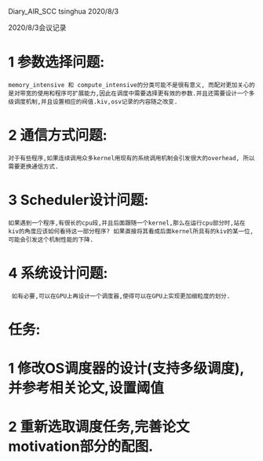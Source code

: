 Diary_AIR_SCC tsinghua 2020/8/3


2020/8/3会议记录

# 1 参数选择问题:
    memory_intensive 和 compute_intensive的分类可能不是很有意义, 而配对更加关心的是对带宽的使用和程序可扩展能力,因此在调度中需要选择更有效的参数.并且还需要设计一个多级调度机制,并且设置相应的阀值.kiv,osv记录的内容随之改变.
# 2 通信方式问题:
    对于有些程序,如果连续调用众多kernel用现有的系统调用机制会引发很大的overhead, 所以需要更换通信方式.
# 3  Scheduler设计问题:
    如果遇到一个程序,有很长的cpu段,并且后面跟随一个kernel,那么在运行cpu部分时,站在kiv的角度应该如何看待这一部分程序? 如果直接将其看成后面kernel所具有的kiv的某一位,可能会引发这个机制性能的下降.
# 4  系统设计问题:
     如有必要,可以在GPU上再设计一个调度器,使得可以在GPU上实现更加细粒度的划分.

# 任务:
# 1 修改OS调度器的设计(支持多级调度),并参考相关论文,设置阈值
# 2 重新选取调度任务,完善论文motivation部分的配图.
